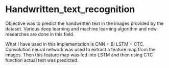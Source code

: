 # Handwritten_text_recognition

Objective was to predict the handwritten text in the images provided by the dataset. 
Various deep learning and machine learning algorithm and new researches are done in this field.

What I have used in this implementation is CNN + Bi LSTM + CTC.
Convolution neural network was used to extract a feature map from the images. Then this feature map 
was fed into LSTM and then using CTC function actual text was predicted.  
